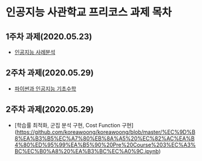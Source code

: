 # 인공지능 사관학교 프리코스 과제 목차

## 1주차 과제(2020.05.23)
- [인공지능 사례분석](https://github.com/koreawoong/koreawoong/blob/master/%EC%9D%B8%EA%B3%B5%EC%A7%80%EB%8A%A5%20%EC%82%AC%EA%B4%80%ED%95%99%EA%B5%90%20Pre%20Course%201%EC%A3%BC%EC%B0%A8%20%EA%B3%BC%EC%A0%9C.ipynb)
## 2주차 과제(2020.05.29)
- [파이썬과 인공지능 기초수학](https://github.com/koreawoong/koreawoong/blob/master/%EC%9D%B8%EA%B3%B5%EC%A7%80%EB%8A%A5%20%EC%82%AC%EA%B4%80%ED%95%99%EA%B5%90%20Pre%20Course%202%EC%A3%BC%EC%B0%A8%20%EA%B3%BC%EC%A0%9C.ipynb)
## 2주차 과제(2020.05.29)
- [학습률 최적화, 군집 분석 구현, Cost Function 구현]
(https://github.com/koreawoong/koreawoong/blob/master/%EC%9D%B8%EA%B3%B5%EC%A7%80%EB%8A%A5%20%EC%82%AC%EA%B4%80%ED%95%99%EA%B5%90%20Pre%20Course%203%EC%A3%BC%EC%B0%A8%20%EA%B3%BC%EC%A0%9C.ipynb)
